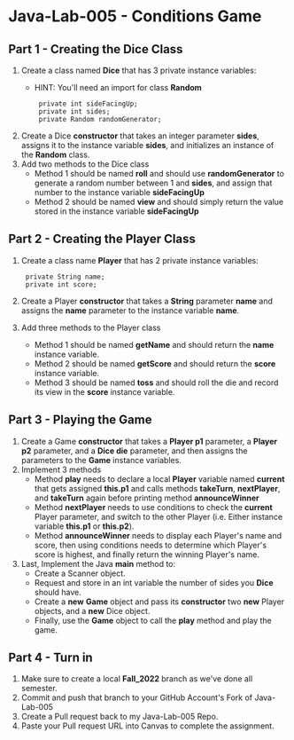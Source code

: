 # Java-Lab-005 - Conditions Game

## Part 1 - Creating the Dice Class
1. Create a class named **Dice** that has 3 private instance variables:
    * HINT: You'll need an import for class **Random**

           private int sideFacingUp;
           private int sides;
           private Random randomGenerator;
2. Create a Dice **constructor** that takes an integer parameter **sides**, assigns it to the instance variable **sides**, and initializes an instance of the **Random** class.
3. Add two methods to the Dice class
    * Method 1 should be named **roll** and should use **randomGenerator** to generate a random number between 1 and **sides**, and assign that number to the instance variable **sideFacingUp**
    * Method 2 should be named **view** and should simply return the value stored in the instance variable **sideFacingUp**

## Part 2 - Creating the Player Class
1. Create a class name **Player** that has 2 private instance variables:

        private String name;
        private int score;
2. Create a Player **constructor** that takes a **String** parameter **name** and assigns the **name** parameter to the instance variable **name**.
3. Add three methods to the Player class
    * Method 1 should be named **getName** and should return the **name** instance variable.
    * Method 2 should be named **getScore** and should return the **score** instance variable.
    * Method 3 should be named **toss** and should roll the die and record its view in the **score** instance variable.

## Part 3 - Playing the Game
1. Create a Game **constructor** that takes a **Player p1** parameter, a **Player p2** parameter, and a **Dice die** parameter, and then assigns the parameters to the **Game** instance variables.
2. Implement 3 methods
    * Method **play** needs to declare a local **Player** variable named **current** that gets assigned **this.p1** and calls methods **takeTurn**, **nextPlayer**, and **takeTurn** again before printing method **announceWinner**
    * Method **nextPlayer** needs to use conditions to check the **current** Player parameter, and switch to the other Player (i.e. Either instance variable **this.p1** or **this.p2**).
    * Method **announceWinner** needs to display each Player's name and score, then using conditions needs to determine which Player's score is highest, and finally return the winning Player's name.
3. Last, Implement the Java **main** method to:
    * Create a Scanner object.
    * Request and store in an int variable the number of sides you **Dice** should have.
    * Create a **new** **Game** object and pass its **constructor** two **new** Player objects, and a **new** Dice object.
    * Finally, use the **Game** object to call the **play** method and play the game.

## Part 4 - Turn in
1. Make sure to create a local **Fall_2022** branch as we've done all semester.
2. Commit and push that branch to your GitHub Account's Fork of Java-Lab-005
3. Create a Pull request back to my Java-Lab-005 Repo.
4. Paste your Pull request URL into Canvas to complete the assignment.